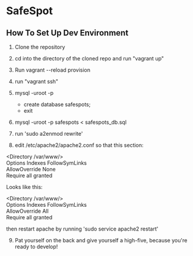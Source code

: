 # SafeSpot

## How To Set Up Dev Environment

1. Clone the repository

2. cd into the directory of the cloned repo and run "vagrant up"

3. Run vagrant --reload provision

4. run "vagrant ssh"

5. mysql -uroot -p
	- create database safespots;
	- exit

6. mysql -uroot -p safespots < safespots_db.sql

7. run 'sudo a2enmod rewrite'

8. edit /etc/apache2/apache2.conf so that this section:

<Directory /var/www/>  
        Options Indexes FollowSymLinks  
        AllowOverride None    
        Require all granted
</Directory>

Looks like this:

<Directory /var/www/>  
        Options Indexes FollowSymLinks  
        AllowOverride All    
        Require all granted  
</Directory>

then restart apache by running 'sudo service apache2 restart'

9. Pat yourself on the back and give yourself a high-five,
because you're ready to develop!
